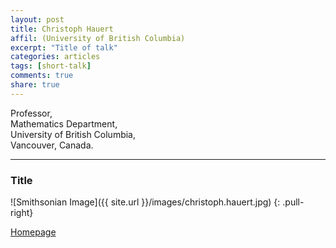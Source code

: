 ```yaml
---
layout: post
title: Christoph Hauert
affil: (University of British Columbia)
excerpt: "Title of talk"
categories: articles
tags: [short-talk]
comments: true
share: true
---
```


Professor,  
Mathematics Department,  
University of British Columbia,  
Vancouver, Canada.  

---

### Title



<!-- Lorem ipsum dolor sit amet, test link adipiscing elit. **This is strong**. Nullam dignissim convallis est. Quisque aliquam. -->

![Smithsonian Image]({{ site.url }}/images/christoph.hauert.jpg)
{: .pull-right}

<!-- *This is emphasized*. Donec faucibus. Nunc iaculis suscipit dui. 53 = 125. Water is H<sub>2</sub>O. Nam sit amet sem. Aliquam libero nisi, imperdiet at, tincidunt nec, gravida vehicula, nisl. The New York Times <cite>(That’s a citation)</cite>. <u>Underline</u>. Maecenas ornare tortor. Donec sed tellus eget sapien fringilla nonummy. Mauris a ante. Suspendisse quam sem, consequat at, commodo vitae, feugiat in, nunc. Morbi imperdiet augue quis tellus.

HTML and <abbr title="cascading stylesheets">CSS<abbr> are our tools. Mauris a ante. Suspendisse quam sem, consequat at, commodo vitae, feugiat in, nunc. Morbi imperdiet augue quis tellus. Praesent mattis, massa quis luctus fermentum, turpis mi volutpat justo, eu volutpat enim diam eget metus.


## Buttons -->

<div markdown="0"><a href="http://www.math.ubc.ca/~hauert/" class="btn">Homepage</a></div>
